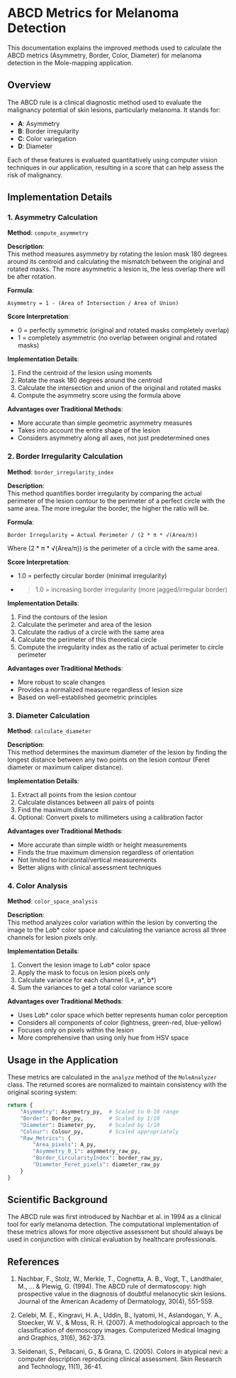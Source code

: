# ABCD Metrics for Melanoma Detection

This documentation explains the improved methods used to calculate the ABCD metrics (Asymmetry, Border, Color, Diameter) for melanoma detection in the Mole-mapping application.

## Overview

The ABCD rule is a clinical diagnostic method used to evaluate the malignancy potential of skin lesions, particularly melanoma. It stands for:

- **A**: Asymmetry
- **B**: Border irregularity
- **C**: Color variegation
- **D**: Diameter

Each of these features is evaluated quantitatively using computer vision techniques in our application, resulting in a score that can help assess the risk of malignancy.

## Implementation Details

### 1. Asymmetry Calculation

**Method**: `compute_asymmetry`

**Description**:  
This method measures asymmetry by rotating the lesion mask 180 degrees around its centroid and calculating the mismatch between the original and rotated masks. The more asymmetric a lesion is, the less overlap there will be after rotation.

**Formula**:  
```
Asymmetry = 1 - (Area of Intersection / Area of Union)
```

**Score Interpretation**:
- 0 = perfectly symmetric (original and rotated masks completely overlap)
- 1 = completely asymmetric (no overlap between original and rotated masks)

**Implementation Details**:
1. Find the centroid of the lesion using moments
2. Rotate the mask 180 degrees around the centroid
3. Calculate the intersection and union of the original and rotated masks
4. Compute the asymmetry score using the formula above

**Advantages over Traditional Methods**:
- More accurate than simple geometric asymmetry measures
- Takes into account the entire shape of the lesion
- Considers asymmetry along all axes, not just predetermined ones

### 2. Border Irregularity Calculation

**Method**: `border_irregularity_index`

**Description**:  
This method quantifies border irregularity by comparing the actual perimeter of the lesion contour to the perimeter of a perfect circle with the same area. The more irregular the border, the higher the ratio will be.

**Formula**:  
```
Border Irregularity = Actual Perimeter / (2 * π * √(Area/π))
```
Where (2 * π * √(Area/π)) is the perimeter of a circle with the same area.

**Score Interpretation**:
- 1.0 = perfectly circular border (minimal irregularity)
- >1.0 = increasing border irregularity (more jagged/irregular border)

**Implementation Details**:
1. Find the contours of the lesion
2. Calculate the perimeter and area of the lesion
3. Calculate the radius of a circle with the same area
4. Calculate the perimeter of this theoretical circle
5. Compute the irregularity index as the ratio of actual perimeter to circle perimeter

**Advantages over Traditional Methods**:
- More robust to scale changes
- Provides a normalized measure regardless of lesion size
- Based on well-established geometric principles

### 3. Diameter Calculation

**Method**: `calculate_diameter`

**Description**:  
This method determines the maximum diameter of the lesion by finding the longest distance between any two points on the lesion contour (Feret diameter or maximum caliper distance).

**Implementation Details**:
1. Extract all points from the lesion contour
2. Calculate distances between all pairs of points
3. Find the maximum distance
4. Optional: Convert pixels to millimeters using a calibration factor

**Advantages over Traditional Methods**:
- More accurate than simple width or height measurements
- Finds the true maximum dimension regardless of orientation
- Not limited to horizontal/vertical measurements
- Better aligns with clinical assessment techniques

### 4. Color Analysis

**Method**: `color_space_analysis`

**Description**:  
This method analyzes color variation within the lesion by converting the image to the L*a*b* color space and calculating the variance across all three channels for lesion pixels only.

**Implementation Details**:
1. Convert the lesion image to L*a*b* color space
2. Apply the mask to focus on lesion pixels only
3. Calculate variance for each channel (L*, a*, b*)
4. Sum the variances to get a total color variance score

**Advantages over Traditional Methods**:
- Uses L*a*b* color space which better represents human color perception
- Considers all components of color (lightness, green-red, blue-yellow)
- Focuses only on pixels within the lesion
- More comprehensive than using only hue from HSV space

## Usage in the Application

These metrics are calculated in the `analyze` method of the `MoleAnalyzer` class. The returned scores are normalized to maintain consistency with the original scoring system:

```python
return {
    "Asymmetry": Asymmetry_py,  # Scaled to 0-10 range
    "Border": Border_py,        # Scaled by 1/10 
    "Diameter": Diameter_py,    # Scaled by 1/10
    "Colour": Colour_py,        # Scaled appropriately
    "Raw_Metrics": {
        "Area_pixels": A_py,
        "Asymmetry_0_1": asymmetry_raw_py,
        "Border_CircularityIndex": border_raw_py,
        "Diameter_Feret_pixels": diameter_raw_py
    }
}
```

## Scientific Background

The ABCD rule was first introduced by Nachbar et al. in 1994 as a clinical tool for early melanoma detection. The computational implementation of these metrics allows for more objective assessment but should always be used in conjunction with clinical evaluation by healthcare professionals.

## References

1. Nachbar, F., Stolz, W., Merkle, T., Cognetta, A. B., Vogt, T., Landthaler, M., ... & Plewig, G. (1994). The ABCD rule of dermatoscopy: high prospective value in the diagnosis of doubtful melanocytic skin lesions. Journal of the American Academy of Dermatology, 30(4), 551-559.

2. Celebi, M. E., Kingravi, H. A., Uddin, B., Iyatomi, H., Aslandogan, Y. A., Stoecker, W. V., & Moss, R. H. (2007). A methodological approach to the classification of dermoscopy images. Computerized Medical Imaging and Graphics, 31(6), 362-373.

3. Seidenari, S., Pellacani, G., & Grana, C. (2005). Colors in atypical nevi: a computer description reproducing clinical assessment. Skin Research and Technology, 11(1), 36-41.
